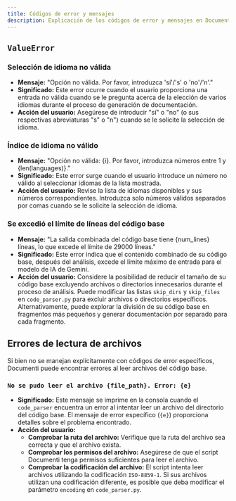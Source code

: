 ```yaml
---
title: Códigos de error y mensajes
description: Explicación de los códigos de error y mensajes en Documenti.
---
```


## `ValueError`

### Selección de idioma no válida

- **Mensaje:** "Opción no válida. Por favor, introduzca 'sí'/'s' o 'no'/'n'."
- **Significado:** Este error ocurre cuando el usuario proporciona una entrada no válida cuando se le pregunta acerca de la elección de varios idiomas durante el proceso de generación de documentación.
- **Acción del usuario:** Asegúrese de introducir "sí" o "no" (o sus respectivas abreviaturas "s" o "n") cuando se le solicite la selección de idioma.

### Índice de idioma no válido

- **Mensaje:** "Opción no válida: {i}. Por favor, introduzca números entre 1 y {len(languages)}."
- **Significado:** Este error surge cuando el usuario introduce un número no válido al seleccionar idiomas de la lista mostrada.
- **Acción del usuario:** Revise la lista de idiomas disponibles y sus números correspondientes. Introduzca solo números válidos separados por comas cuando se le solicite la selección de idioma.

### Se excedió el límite de líneas del código base

- **Mensaje:** "La salida combinada del código base tiene {num_lines} líneas, lo que excede el límite de 29000 líneas."
- **Significado:** Este error indica que el contenido combinado de su código base, después del análisis, excede el límite máximo de entrada para el modelo de IA de Gemini.
- **Acción del usuario:** Considere la posibilidad de reducir el tamaño de su código base excluyendo archivos o directorios innecesarios durante el proceso de análisis. Puede modificar las listas `skip_dirs` y `skip_files` en `code_parser.py` para excluir archivos o directorios específicos. Alternativamente, puede explorar la división de su código base en fragmentos más pequeños y generar documentación por separado para cada fragmento.

## Errores de lectura de archivos

Si bien no se manejan explícitamente con códigos de error específicos, Documenti puede encontrar errores al leer archivos del código base.

### `No se pudo leer el archivo {file_path}. Error: {e}`

- **Significado:** Este mensaje se imprime en la consola cuando el `code_parser` encuentra un error al intentar leer un archivo del directorio del código base. El mensaje de error específico (`{e}`) proporciona detalles sobre el problema encontrado.
- **Acción del usuario:** 
    - **Comprobar la ruta del archivo:** Verifique que la ruta del archivo sea correcta y que el archivo exista.
    - **Comprobar los permisos del archivo:** Asegúrese de que el script Documenti tenga permisos suficientes para leer el archivo.
    - **Comprobar la codificación del archivo:** El script intenta leer archivos utilizando la codificación `ISO-8859-1`. Si sus archivos utilizan una codificación diferente, es posible que deba modificar el parámetro `encoding` en `code_parser.py`.




